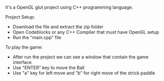 It's a OpenGL glut project using C++ programming language.

Project Setup:
* Download the file and extract the zip folder
* Open Codeblocks or any C++ Compiler that must have OpenGL setup
* Run the "main.cpp" file

To play the game:
* After run the project we can see a window that contain the game interface
* Use "ENTER" key to move the Ball
* Use "a" key for left move and "b" for right move of the strick paddle
